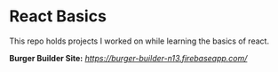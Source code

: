 # React Basics

This repo holds projects I worked on while learning the basics of react.


**Burger Builder Site:** _https://burger-builder-n13.firebaseapp.com/_

